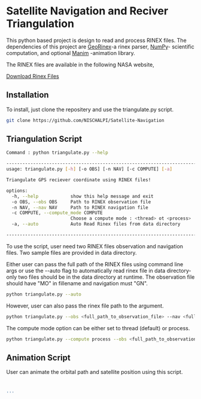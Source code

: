 # Satellite Navigation and Reciver Triangulation

This python based project is design to read and process RINEX files. The dependencies of this 
project are [GeoRinex](https://pypi.org/project/georinex/)-a rinex parser, [NumPy](https://numpy.org/)- scientific computation, and optional [Manim](https://docs.manim.community/en/stable/) -animation library.


The RINEX files 
are available in the following NASA website,

[Download Rinex Files](https://cddis.nasa.gov/Data_and_Derived_Products/GNSS/RINEX_Version_3.html)




## Installation

To install, just clone the repositery and use the triangulate.py script.
```bash
git clone https://github.com/NISCHALPI/Satellite-Navigation

```


## Triangulation Script

```bash
Command : python triangulate.py --help

--------------------------------------------------------------------------------------
usage: triangulate.py [-h] [-o OBS] [-n NAV] [-c COMPUTE] [-a]

Triangulate GPS reciever coordinate using RINEX files!

options:
  -h, --help            show this help message and exit
  -o OBS, --obs OBS     Path to RINEX observation file
  -n NAV, --nav NAV     Path to RINEX navigation file
  -c COMPUTE, --compute_mode COMPUTE
                        Choose a compute mode : <thread> ot <process>
  -a, --auto            Auto Read Rinex files from data directory

----------------------------------------------------------------------------------------
```

To use the script, user need two RINEX files observation and navigation files. Two sample files are
provided in data directory.

Either user can pass the full path of the RINEX files using command line args or use the --auto flag to
automatically read rinex file in data directory- only two files should be in the data directory at runtime. The 
observation file should have "MO" in fillename and navigation must "GN".

```bash
python triangulate.py --auto

```

However, user can also pass the rinex file path to the argument. 

```bash
python triangulate.py --obs <full_path_to_observation_file> --nav <full_path_to_navigation_file>

```

The compute mode option can be either set to thread (default) or process.

```bash
python triangulate.py --compute process --obs <full_path_to_observation_file> --nav <full_path_to_navigation_file>

```



## Animation Script 

User can animate the orbital path and satellite position using this script. 

```bash


'''
